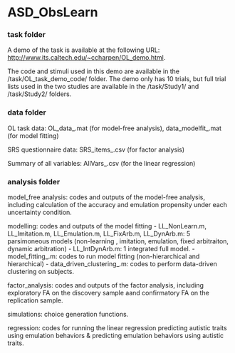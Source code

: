 # ASD_ObsLearn

### task folder
A demo of the task is available at the following URL: http://www.its.caltech.edu/~ccharpen/OL_demo.html.

The code and stimuli used in this demo are available in the /task/OL_task_demo_code/ folder. The demo only has 10 trials, but full trial lists used in the two studies are available in the /task/Study1/ and /task/Study2/ folders.

### data folder
OL task data: OL_data_.mat (for model-free analysis), data_modelfit_.mat (for model fitting)

SRS questionnaire data: SRS_items_.csv (for factor analysis)

Summary of all variables: AllVars_.csv (for the linear regression)

### analysis folder
model_free analysis: codes and outputs of the model-free analysis, including calculation of the accuracy and emulation propensity under each uncertainty condition.

modelling: codes and outputs of the model fitting
    - LL_NonLearn.m, LL_Imitation.m, LL_Emulation.m, LL_FixArb.m, LL_DynArb.m:  5 parsimoneous models (non-learning , imitation, emulation, fixed arbitraiton, dynamic arbitration) 
    - LL_IntDynArb.m: 1 integrated full model.
    - model_fitting_.m: codes to run model fitting (non-hierarchical and hierarchical)
    - data_driven_clustering_.m: codes to perform data-driven clustering on subjects.

factor_analysis: codes and outputs of the factor analysis, including exploratory FA on the discovery sample aand confirmatory FA on the replication sample.

simulations: choice generation functions.

regression: codes for running the linear regression predicting autistic traits using emulation behaviors & predicting emulation behaviors using autistic traits.
